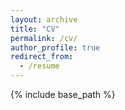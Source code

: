 ```yaml
---
layout: archive
title: "CV"
permalink: /cv/
author_profile: true
redirect_from:
  - /resume
---
```


{% include base_path %}

<!---
Education
======
* **Sep, 2021 - Sep, 2025: Doctoral Research**
  * Amrita Vishwa Vidyapeetham, Coimbatore
  * Area: Blockchain Technology
  * Thesis Advisor: Prof. M. Sethumadhavan
* Jul, 2017 - May, 2019: M.Tech in Cyber Security
  * Amrita Vishwa Vidyapeetham, Coimbatore
  * Thesis Advisor: Dr. M. Sindu
  * Thesis: Blockchain for the Internet of Vehicles
* Aug, 2007 - Apr, 2011: B.Tech in Information Technology
  * Kumaraguru College of Technology, Coimbatore
  * Project Advisor: Dr. N. Suganthi
  * Project: An Efficient Key Management in Mobile AdHoc Network (MANET) using Mobile Agents
  * Team Member: Vignesh GM


Teaching Work Experience
======
* Sep, 2021 - Present: Assistant Professor
  * Amrita Vishwa Vidyapeetham, Coimbatore
  * Supervisor: Prof. M. Sethumadhavan

Research Work Experience
======
* Oct, 2018 - Present : Founder & Lead Researcher
  * NamChain Open Initiative Research Lab, Coimbatore
  * Duties included: R&D on Cyber Security, Cyber Awareness, Blockchain & Cryptocurrency

* Jan, 2020 - Sep, 2021: Research Associate
  * Amrita Vishwa Vidyapeetham, Coimbatore
  * Duties included: R&D on Blockchain Technology & Cryptocurrency
  * Supervisor: Prof. M. Sethumadhavan

Industry Work Experience
======
* Jul, 2019 - Dec, 2020: Lead Blockchain Engineer
  * Ensurity Technologies, Hyderabad
  * Duties included: R&D on Blockchain Technology & Cryptocurrency
  * Supervisor: Mr. Chakradhar Kommera Reddy

* May, 2016 - Aug, 2016: Senior Software Engineer
  * Global Edge Solutions Ltd (deputed at Harman International), Bengaluru
  * Duties included: System Testing of Automotive Infotainment Units
  * Supervisor: Ms. Greeshma Kumari

* Jul, 2011 - Dec, 2015: Senior Software Engineer (Joined as Associate Software Engineer)
  * Robert Bosch Engineering and Business Solutions Private Ltd, Coimbatore
  * Duties included: System Testing of Automotive Infotainment Units
  * Supervisor(s): Mr. Viswanth R, Mr. Kilikannan S, Mr. Senthil G, Ms. Anjana R, Ms. Kavitha R and Mr. Jagadeesan D
  
Skills
======
* Programming
  * C
  * C++
  * Java
  * Python
  * TML
  * Solidity
  * PHP
  * Javascript
* Software Engineering
  * Software Design
  * Reviews
  * System Testing
  * Test Automation
* Cyber Security
  * Cyber Crime Investigation
  * Cyber Forensics
  * OSINT
  * VAPT
 * Blockchain Technology
    * Cryptocurrency 
    * Ethereum 
    * Corda
    * Hyperledger
 
Publications
======
  <ul>{% for post in site.publications %}
    {% include archive-single-cv.html %}
  {% endfor %}</ul>
  
Talks
======
  <ul>{% for post in site.talks %}
    {% include archive-single-talk-cv.html %}
  {% endfor %}</ul>
  
Teaching
======
  <ul>{% for post in site.teaching %}
    {% include archive-single-cv.html %}
  {% endfor %}</ul>
  
Service and Leadership
======

